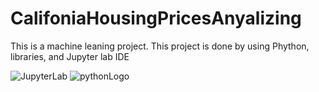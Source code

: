 # CalifoniaHousingPricesAnyalizing
This is a machine leaning project. This project is done by using Phython, libraries, and Jupyter lab IDE


![JupyterLab](https://github.com/savindumahasen/Titanic-Machine-Learning--From-Disaster/assets/88643915/433c2336-5670-41c1-bed1-90591f89d376)   ![pythonLogo](https://github.com/savindumahasen/Titanic-Machine-Learning--From-Disaster/assets/88643915/da5f2229-694f-49ff-856a-5fee665df347)

